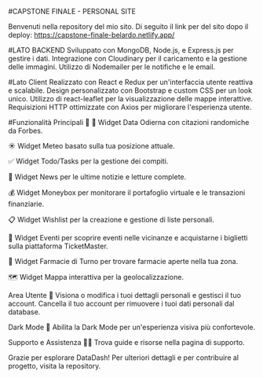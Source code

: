 #CAPSTONE FINALE - PERSONAL SITE


Benvenuti nella repository del mio sito.
Di seguito il link per del sito dopo il deploy:
https://capstone-finale-belardo.netlify.app/

#LATO BACKEND
Sviluppato con MongoDB, Node.js, e Express.js per gestire i dati. Integrazione con Cloudinary per il caricamento e la gestione delle immagini. Utilizzo di Nodemailer per le notifiche e le email.

#Lato Client 
Realizzato con React e Redux per un'interfaccia utente reattiva e scalabile. Design personalizzato con Bootstrap e custom CSS per un look unico. Utilizzo di react-leaflet per la visualizzazione delle mappe interattive. Requisizioni HTTP ottimizzate con Axios per migliorare l'esperienza utente.

#Funzionalità Principali 📌
📅 Widget Data Odierna con citazioni randomiche da Forbes.

☀️ Widget Meteo basato sulla tua posizione attuale.

✅ Widget Todo/Tasks per la gestione dei compiti.

📰 Widget News per le ultime notizie e letture complete.

💰 Widget Moneybox per monitorare il portafoglio virtuale e le transazioni finanziarie.

📋 Widget Wishlist per la creazione e gestione di liste personali.

🎫 Widget Eventi per scoprire eventi nelle vicinanze e acquistarne i biglietti sulla piattaforma TicketMaster.

💊 Widget Farmacie di Turno per trovare farmacie aperte nella tua zona.

🗺️ Widget Mappa interattiva per la geolocalizzazione.

Area Utente 🔐
Visiona o modifica i tuoi dettagli personali e gestisci il tuo account. Cancella il tuo account per rimuovere i tuoi dati personali dal database.

Dark Mode 🌙
Abilita la Dark Mode per un'esperienza visiva più confortevole.

Supporto e Assistenza 🙋‍♂️
Trova guide e risorse nella pagina di supporto.

Grazie per esplorare DataDash! Per ulteriori dettagli e per contribuire al progetto, visita la repository.
